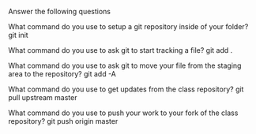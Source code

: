 Answer the following questions

What command do you use to setup a git repository inside of your folder?
git init

What command do you use to ask git to start tracking a file?
git add .

What command do you use to ask git to move your file from the staging area to the repository?
git add -A

What command do you use to get updates from the class repository?
git pull upstream master

What command do you use to push your work to your fork of the class repository?
git push origin master
